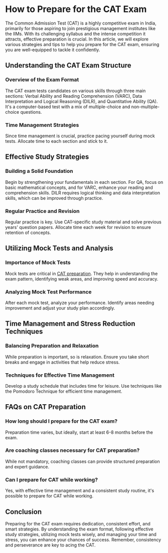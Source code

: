 <h1>How to Prepare for the CAT Exam</h1>
        <p>The Common Admission Test (CAT) is a highly competitive exam in India, primarily for those aspiring to join prestigious management institutes like the IIMs. With its challenging syllabus and the intense competition it attracts, effective preparation is crucial. In this article, we will explore various strategies and tips to help you prepare for the CAT exam, ensuring you are well-equipped to tackle it confidently.</p>
        <h2>Understanding the CAT Exam Structure</h2>
        <h3>Overview of the Exam Format</h3>
        <p>The CAT exam tests candidates on various skills through three main sections: Verbal Ability and Reading Comprehension (VARC), Data Interpretation and Logical Reasoning (DILR), and Quantitative Ability (QA). It's a computer-based test with a mix of multiple-choice and non-multiple-choice questions.</p>
        <h3>Time Management Strategies</h3>
        <p>Since time management is crucial, practice pacing yourself during mock tests. Allocate time to each section and stick to it.</p>
        <h2>Effective Study Strategies</h2>
        <h3>Building a Solid Foundation</h3>
        <p>Begin by strengthening your fundamentals in each section. For QA, focus on basic mathematical concepts, and for VARC, enhance your reading and comprehension skills. DILR requires logical thinking and data interpretation skills, which can be improved through practice.
</p>
        <h3>Regular Practice and Revision</h3>
        <p>Regular practice is key. Use CAT-specific study material and solve previous years' question papers. Allocate time each week for revision to ensure retention of concepts.</p>
        <h2>Utilizing Mock Tests and Analysis</h2>
        <h3>Importance of Mock Tests</h3>
        <p>Mock tests are critical in <a href="https://www.iquanta.in/">CAT preparation</a>. They help in understanding the exam pattern, identifying weak areas, and improving speed and accuracy.</p>
        <h3>Analyzing Mock Test Performance</h3>
        <p>After each mock test, analyze your performance. Identify areas needing improvement and adjust your study plan accordingly.</p>
        <h2>Time Management and Stress Reduction Techniques</h2>
        <h3>Balancing Preparation and Relaxation</h3>
        <p>While preparation is important, so is relaxation. Ensure you take short breaks and engage in activities that help reduce stress.</p>
        <h3>Techniques for Effective Time Management</h3>
        <p>Develop a study schedule that includes time for leisure. Use techniques like the Pomodoro Technique for efficient time management.</p>
        <h2>FAQs on CAT Preparation</h2>
        <h3>How long should I prepare for the CAT exam?</h3>
        <p>Preparation time varies, but ideally, start at least 6-8 months before the exam.</p>
        <h3>Are coaching classes necessary for CAT preparation?</h3>
        <p>While not mandatory, coaching classes can provide structured preparation and expert guidance.</p>
        <h3>Can I prepare for CAT while working?</h3>
        <p>Yes, with effective time management and a consistent study routine, it's possible to prepare for CAT while working.</p>
        <h2>Conclusion</h2>
        <p>Preparing for the CAT exam requires dedication, consistent effort, and smart strategies. By understanding the exam format, following effective study strategies, utilizing mock tests wisely, and managing your time and stress, you can enhance your chances of success. Remember, consistency and perseverance are key to acing the CAT.</p>
